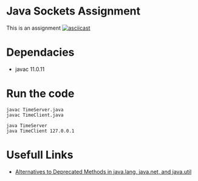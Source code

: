 # Java Sockets Assignment
This is an assignment 
[![asciicast](https://asciinema.org/a/449329.svg)](https://asciinema.org/a/449329)
# Dependacies
- javac 11.0.11

# Run the code
```
javac TimeServer.java
javac TimeClient.java

java TimeServer
java TimeClient 127.0.0.1
```

# Usefull Links

- [Alternatives to Deprecated Methods in java.lang, java.net, and java.util](https://www.iitk.ac.in/esc101/05Aug/tutorial/post1.0/converting/deprecated.html)
